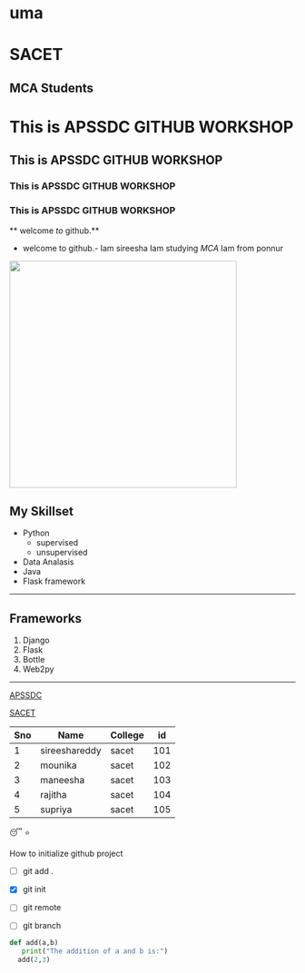 # uma
SACET
========
MCA Students
----------
# This is APSSDC GITHUB WORKSHOP
##  This is APSSDC GITHUB WORKSHOP
### This is APSSDC GITHUB WORKSHOP
### This is APSSDC GITHUB WORKSHOP
** welcome *to* github.**
- welcome to github.-
Iam sireesha Iam studying *MCA* Iam from ponnur
<img src='https://netbanking.in/wp-content/uploads/2018/01/Andhra-Bank-Internet-Banking.png' height=400 width=400>

## My Skillset
- Python
  - supervised
  - unsupervised
- Data Analasis
- Java
- Flask framework

____

## Frameworks
1. Django
2. Flask
3. Bottle
4. Web2py
______

[APSSDC](https://apssdc.in)

[SACET](http://sacet.ac.in)

Sno | Name | College |id
--- |----- | ---------- | --------
1 | sireeshareddy| sacet|101
2 | mounika| sacet| 102
3 |maneesha| sacet| 103
4 |rajitha| sacet| 104
5 |supriya| sacet| 105

:sleeping:
:star:

How to initialize github project

- [ ] git add .
- [x] git init
- [ ] git remote
- [ ] git branch


`````` python
def add(a,b)
   print("The addition of a and b is:")
  add(2,3)
  ``````````
